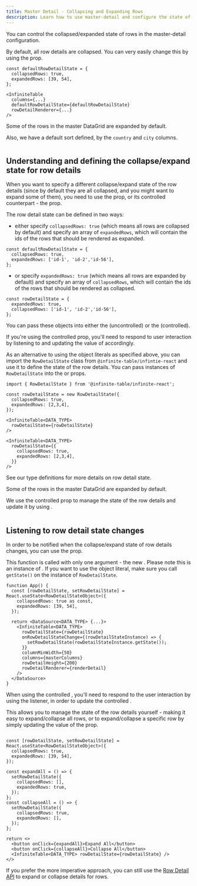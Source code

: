 ```yaml
---
title: Master Detail - Collapsing and Expanding Rows
description: Learn how to use master-detail and configure the state of the row details as expanded or collapsed
---
```


You can control the collapsed/expanded state of rows in the master-detail configuration.

By default, all row details are collapsed. You can very easily change this by using the <PropLink name="defaultRowDetailState" /> prop.


```tsx title="Specyfing the default row detail state" {8}
const defaultRowDetailState = {
  collapsedRows: true,
  expandedRows: [39, 54],
};

<InfiniteTable 
  columns={...}
  defaultRowDetailState={defaultRowDetailState}
  rowDetailRenderer={...}
/>

```
<Sandpack title="Master detail DataGrid with some row details expanded by default" size="lg" viewMode="preview">

<Description>

Some of the rows in the master DataGrid are expanded by default.

Also, we have a default sort defined, by the `country` and `city` columns.

</Description>

```ts file="master-detail-default-expanded-example.page.tsx"
```
</Sandpack>

## Understanding and defining the collapse/expand state for row details

When you want to specify a different collapse/expand state of the row details (since by default they are all collapsed, and you might want to expand some of them), you need to use the <PropLink name="defaultRowDetailState" /> prop, or its controlled counterpart - the <PropLink name="rowDetailState" /> prop.

The <TypeLink name="RowDetailState" code={false}>row detail state</TypeLink> can be defined in two ways:

 - either specify `collapsedRows: true` (which means all rows are collapsed by default) and specify an array of `expandedRows`, which will contain the ids of the rows that should be rendered as expanded.

```tsx
const defaultRowDetailState = {
  collapsedRows: true,
  expandedRows: ['id-1', 'id-2','id-56'],
};
```
 - or specify `expandedRows: true` (which means all rows are expanded by default) and specify an array of `collapsedRows`, which will contain the ids of the rows that should be rendered as collapsed.

```tsx
const rowDetailState = {
  expandedRows: true,
  collapsedRows: ['id-1', 'id-2','id-56'],
};
```

You can pass these objects into either the <PropLink name="defaultRowDetailState" /> (uncontrolled) or the <PropLink name="rowDetailState" /> (controlled).

<Note>

If you're using the controlled <PropLink name="rowDetailState" /> prop, you'll need to respond to user interaction by listening to <PropLink name="onRowDetailStateChange" /> and updating the value of <PropLink name="rowDetailState" /> accordingly.

</Note>

<Note>

As an alternative to using the object literals as specified above, you can import the `RowDetailState` class from `@infinite-table/infintie-react` and use it to define the state of the row details. You can pass instances of `RowDetailState` into the <PropLink name="defaultRowDetailState" /> or <PropLink name="rowDetailState" /> props.


```tsx title="Passing an instance of RowDetailState to the InfiniteTable"
import { RowDetailState } from '@infinite-table/infinite-react';

const rowDetailState = new RowDetailState({
  collapsedRows: true,
  expandedRows: [2,3,4],
});

<InfiniteTable<DATA_TYPE>
  rowDetailState={rowDetailState}
/>
```
```tsx title="Passing an object literal to the InfiniteTable"
<InfiniteTable<DATA_TYPE>
  rowDetailState={{
    collapsedRows: true,
    expandedRows: [2,3,4],
  }}
/>
```

See our type definitions for <TypeLink name="RowDetailState" code={false}>more details on row detail state</TypeLink>.

</Note>


<Sandpack title="Master detail DataGrid with listener for row expand/collapse" size="lg" viewMode="preview">

<Description>

Some of the rows in the master DataGrid are expanded by default.

We use the controlled <PropLink name="rowDetailState" /> prop to manage the state of the row details and update it by using <PropLink name="onRowDetailStateChange" />.

</Description>

```ts file=master-detail-controlled-expanded-enhanced-example.page.tsx
```
</Sandpack>

## Listening to row detail state changes

In order to be notified when the collapse/expand state of row details changes, you can use the <PropLink name="onRowDetailStateChange" /> prop.

<Note>

This function is called with only one argument - the new <PropLink name="rowDetailState" />. Please note this is an instance of <TypeLink name="RowDetailState"/>. If you want to use the object literal, make sure you call `getState()` on the instance of `RowDetailState`.


```tsx title="Using the onRowDetailStateChange listener" {11}
function App() { 
  const [rowDetailState, setRowDetailState] = React.useState<RowDetailStateObject>({
    collapsedRows: true as const,
    expandedRows: [39, 54],
  });

  return <DataSource<DATA_TYPE> {...}>
    <InfiniteTable<DATA_TYPE>
      rowDetailState={rowDetailState}
      onRowDetailStateChange={(rowDetailStateInstance) => {
        setRowDetailState(rowDetailStateInstance.getState());
      }}
      columnMinWidth={50}
      columns={masterColumns}
      rowDetailHeight={200}
      rowDetailRenderer={renderDetail}
    />
  </DataSource>
}
```
</Note>

When using the controlled <PropLink name="rowDetailState" />, you'll need to respond to the user interaction by using the <PropLink name="onRowDetailStateChange"/> listener, in order to update the controlled <PropLink name="rowDetailState" />.

This allows you to manage the state of the row details yourself - making it easy to expand/collapse all rows, or to expand/collapse a specific row by simply updating the value of the <PropLink name="rowDetailState" /> prop.

```tsx

const [rowDetailState, setRowDetailState] = React.useState<RowDetailStateObject>({
  collapsedRows: true,
  expandedRows: [39, 54],
});

const expandAll = () => {
  setRowDetailState({
    collapsedRows: [],
    expandedRows: true,
  });
};
const collapseAll = () => {
  setRowDetailState({
    collapsedRows: true,
    expandedRows: [],
  });
};

return <>
  <button onClick={expandAll}>Expand All</button>
  <button onClick={collapseAll}>Collapse All</button>
  <InfiniteTable<DATA_TYPE> rowDetailState={rowDetailState} />
</>
```

<Note>

If you prefer the more imperative approach, you can still use the [Row Detail API](/docs/reference/row-detail-api) to <RowDetailApiLink name="expandRowDetail">expand</RowDetailApiLink> or <RowDetailApiLink name="collapseRowDetail">collapse</RowDetailApiLink> details for rows.

</Note>